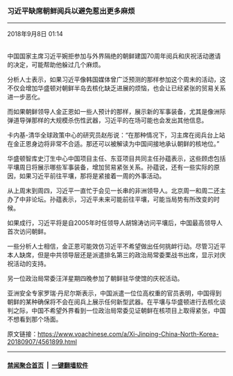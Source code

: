 ### 习近平缺席朝鲜阅兵以避免惹出更多麻烦 
------------------------

<div class="published">
 <span class="date" title="中国时间">
  <time datetime="2018-09-08T01:14:53+08:00">
   2018年9月8日 01:14
  </time>
 </span>
</div>
<br/>
<div class="wsw">
 <p>
  中国国家主席习近平婉拒参加与外界隔绝的朝鲜建国70周年阅兵和庆祝活动邀请的决定，可能帮助他躲过几个麻烦。
 </p>
 <p>
  分析人士表示，如果习近平像韩国媒体曾广泛预测的那样参加这个周末的活动，这不仅会增加华盛顿对朝鲜半岛去核化缺乏进展的烦恼，也会让已经紧张的贸易关系进一步恶化。
 </p>
 <p>
  而如果朝鲜领导人金正恩如一些人预计的那样，展示新的军事装备，尤其是像洲际弹道导弹那样的大规模杀伤性武器，习近平的在场可能也会发出其他信息。
 </p>
 <p>
  卡内基-清华全球政策中心的研究员赵彤说：“在那种情况下，习主席在阅兵台上站在金正恩身边将非常不合适。那还可以被解读为中国间接地承认朝鲜的核地位。”
 </p>
 <p>
  华盛顿智库史汀生中心中国项目主任、东亚项目共同主任孙蕴表示，这些顾虑包括平壤周日将展示哪些军事装备，增加贸易紧张关系。孙蕴说，还有一些实际的原因，如果习近平前往平壤，那将是紧接着一周的外事活动。
 </p>
 <p>
  从上周末到周四，习近平一直忙于会见一长串的非洲领导人。北京周一和周二还主办了中非论坛。孙蕴表示，习近平未来可能前往平壤，可能当局势有所改变的时候。
 </p>
 <p>
  如果成行，习近平将是自2005年时任领导人胡锦涛访问平壤后，中国最高领导人首次访问朝鲜。
 </p>
 <p>
  一些分析人士相信，金正恩可能效仿习近平不希望做出任何挑衅行动。尽管习近平本人缺席，但是中共领导层还是派遣排名第三的政治局常委栗战书出席，显示对庆祝活动的支持。
 </p>
 <p>
  另一位政治局常委汪洋星期四晚参加了朝鲜驻华使馆的庆祝活动。
 </p>
 <p>
  亚洲安全专家罗瑞·丹尼尔斯表示，中国派遣一位位高权重的官员表明，中国得到朝鲜的某种确保将不会在阅兵上展示任何新型武器。在平壤与华盛顿进行去核化谈判之际，中国不希望外界看到一位政治局常委见证朝鲜在核项目上取得紧张，中国不想看到那个场面。
 </p>
 <p>
 </p>
</div>

原文链接：https://www.voachinese.com/a/Xi-Jinping-China-North-Korea-20180907/4561899.html


------------------------
#### [禁闻聚合首页](https://github.com/gfw-breaker/banned-news/blob/master/README.md) &nbsp;|&nbsp;  [一键翻墙软件](https://github.com/gfw-breaker/nogfw/blob/master/README.md)